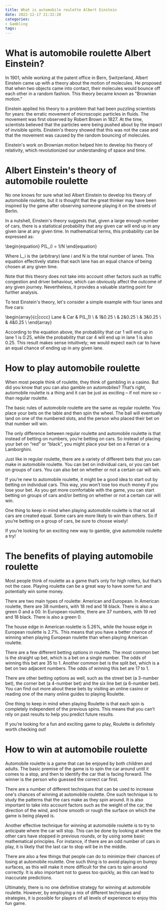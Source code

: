 ```yaml
---
title: What is automobile roulette Albert Einstein
date: 2022-12-17 21:32:28
categories:
- Gambling
tags:
---
```



#  What is automobile roulette Albert Einstein?

In 1901, while working at the patent office in Bern, Switzerland, Albert Einstein came up with a theory about the motion of molecules. He proposed that when two objects came into contact, their molecules would bounce off each other in a random fashion. This theory became known as "Brownian motion."

Einstein applied his theory to a problem that had been puzzling scientists for years: the erratic movement of microscopic particles in fluids. The movement was first observed by Robert Brown in 1827. At the time, scientists believed that the particles were being pushed about by the impact of invisible spirits. Einstein's theory showed that this was not the case and that the movement was caused by the random bouncing of molecules.

Einstein's work on Brownian motion helped him to develop his theory of relativity, which revolutionized our understanding of space and time.

#  Albert Einstein's theory of automobile roulette

No one knows for sure what led Albert Einstein to develop his theory of automobile roulette, but it is thought that the great thinker may have been inspired by the game after observing someone playing it on the streets of Berlin.

In a nutshell, Einstein's theory suggests that, given a large enough number of cars, there is a statistical probability that any given car will end up in any given lane at any given time. In mathematical terms, this probability can be expressed as:

\begin{equation} P(L_i) = 1/N \end{equation}

Where L_i is the (arbitrary) lane i and N is the total number of lanes. This equation effectively states that each lane has an equal chance of being chosen at any given time.

Note that this theory does not take into account other factors such as traffic congestion and driver behaviour, which can obviously affect the outcome of any given journey. Nevertheless, it provides a valuable starting point for further analysis.

To test Einstein's theory, let's consider a simple example with four lanes and five cars:

\begin{array}{c|cccc} Lane & Car & P(L_1) \\   & 1&0.25 \\  & 2&0.25 \\  & 3&0.25 \\  & 4&0.25 \\ \end{array}

According to the equation above, the probability that car 1 will end up in lane 1 is 0.25, while the probability that car 4 will end up in lane 1 is also 0.25. This result makes sense intuitively; we would expect each car to have an equal chance of ending up in any given lane.

#  How to play automobile roulette

When most people think of roulette, they think of gambling in a casino. But did you know that you can also gamble on automobiles? That’s right, automobile roulette is a thing and it can be just as exciting – if not more so – than regular roulette.

The basic rules of automobile roulette are the same as regular roulette. You place your bets on the table and then spin the wheel. The ball will eventually land on one of the numbered slots, and the person who placed their bet on that number will win.

The only difference between regular roulette and automobile roulette is that instead of betting on numbers, you’re betting on cars. So instead of placing your bet on “red” or “black”, you might place your bet on a Ferrari or a Lamborghini.

Just like in regular roulette, there are a variety of different bets that you can make in automobile roulette. You can bet on individual cars, or you can bet on groups of cars. You can also bet on whether or not a certain car will win.

If you’re new to automobile roulette, it might be a good idea to start out by betting on individual cars. This way, you won’t lose too much money if you lose your bet. As you get more comfortable with the game, you can start betting on groups of cars and/or betting on whether or not a certain car will win.

One thing to keep in mind when playing automobile roulette is that not all cars are created equal. Some cars are more likely to win than others. So if you’re betting on a group of cars, be sure to choose wisely!

If you’re looking for an exciting new way to gamble, give automobile roulette a try!

#  The benefits of playing automobile roulette

Most people think of roulette as a game that’s only for high rollers, but that’s not the case. Playing roulette can be a great way to have some fun and potentially win some money.

There are two main types of roulette: American and European. In American roulette, there are 38 numbers, with 18 red and 18 black. There is also a green 0 and a 00. In European roulette, there are 37 numbers, with 19 red and 18 black. There is also a green 0.

The house edge in American roulette is 5.26%, while the house edge in European roulette is 2.7%. This means that you have a better chance of winning when playing European roulette than when playing American roulette.

There are a few different betting options in roulette. The most common bet is the straight up bet, which is a bet on a single number. The odds of winning this bet are 35 to 1. Another common bet is the split bet, which is a bet on two adjacent numbers. The odds of winning this bet are 17 to 1.

There are other betting options as well, such as the street bet (a 3-number bet), the corner bet (a 4-number bet) and the six line bet (a 6-number bet). You can find out more about these bets by visiting an online casino or reading one of the many online guides to playing Roulette.

One thing to keep in mind when playing Roulette is that each spin is completely independent of the previous spins. This means that you can’t rely on past results to help you predict future results.

If you’re looking for a fun and exciting game to play, Roulette is definitely worth checking out!

#  How to win at automobile roulette

Automobile roulette is a game that can be enjoyed by both children and adults. The basic premise of the game is to spin the car around until it comes to a stop, and then to identify the car that is facing forward. The winner is the person who guessed the correct car first.

There are a number of different techniques that can be used to increase one's chances of winning at automobile roulette. One such technique is to study the patterns that the cars make as they spin around. It is also important to take into account factors such as the weight of the car, the direction of the wind, and how smooth or rough the surface on which the game is being played is.

Another effective technique for winning at automobile roulette is to try to anticipate where the car will stop. This can be done by looking at where the other cars have stopped in previous rounds, or by using some basic mathematical principles. For instance, if there are an odd number of cars in play, it is likely that the last car to stop will be in the middle.

There are also a few things that people can do to minimize their chances of losing at automobile roulette. One such thing is to avoid playing on bumpy surfaces, as this will make it more difficult for the cars to spin around correctly. It is also important not to guess too quickly, as this can lead to inaccurate predictions.

Ultimately, there is no one definitive strategy for winning at automobile roulette. However, by employing a mix of different techniques and strategies, it is possible for players of all levels of experience to enjoy this fun game.